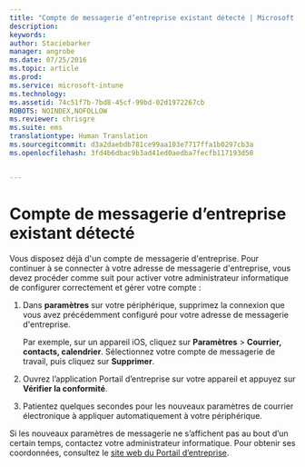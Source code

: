 ```yaml
---
title: "Compte de messagerie d’entreprise existant détecté | Microsoft Intune"
description: 
keywords: 
author: Staciebarker
manager: angrobe
ms.date: 07/25/2016
ms.topic: article
ms.prod: 
ms.service: microsoft-intune
ms.technology: 
ms.assetid: 74c51f7b-7bd8-45cf-99bd-02d1972267cb
ROBOTS: NOINDEX,NOFOLLOW
ms.reviewer: chrisgre
ms.suite: ems
translationtype: Human Translation
ms.sourcegitcommit: d3a2daebdb781ce99aa103e7717ffa1b0297cb3a
ms.openlocfilehash: 3fd4b6dbac9b3ad41ed0aedba7fecfb117193d50


---
```


# Compte de messagerie d’entreprise existant détecté
Vous disposez déjà d'un compte de messagerie d'entreprise. Pour continuer à se connecter à votre adresse de messagerie d'entreprise, vous devez procéder comme suit pour activer votre administrateur informatique de configurer correctement et gérer votre compte :

1.  Dans **paramètres** sur votre périphérique, supprimez la connexion que vous avez précédemment configuré pour votre adresse de messagerie d'entreprise.

    Par exemple, sur un appareil iOS, cliquez sur **Paramètres** &gt; **Courrier, contacts, calendrier**. Sélectionnez votre compte de messagerie de travail, puis cliquez sur **Supprimer**.

2.  Ouvrez l’application Portail d’entreprise sur votre appareil et appuyez sur **Vérifier la conformité**.

3.  Patientez quelques secondes pour les nouveaux paramètres de courrier électronique à appliquer automatiquement à votre périphérique.

Si les nouveaux paramètres de messagerie ne s’affichent pas au bout d’un certain temps, contactez votre administrateur informatique. Pour obtenir ses coordonnées, consultez le [site web du Portail d’entreprise](http://portal.manage.microsoft.com).



<!--HONumber=Aug16_HO4-->


